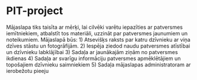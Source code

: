 # PIT-project

Mājaslapa tiks taisīta ar mērķi, lai cilvēki varētu iepazīties ar patversmes iemītniekiem, atbalstīt tos materiāli, uzzināt par patversmes jaunumiem un noteikumiem.
Mājaslapā būs:
	1) Atsevišķs raksts par katru dzīvnieku ar viņa dzīves stāstu un fotogrāfijām.
	2) Iespēja ziedod naudu patversmes atīstībai un dzīvnieku labklājībai
	3) Sadaļa ar jaunākajām ziņām no patversmes ikdienas
	4) Sadaļa ar svarīgu informāciju patversmes apmēklētājiem un topošajiem dzīvnieku saimniekiem
	5) Sadaļa mājaslapas administratoram ar ierobežotu pieeju
